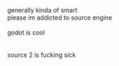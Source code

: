 generally kinda of smart<br>
please im addicted to source engine<br>
<br>godot is cool<br><br>
<br>source 2 is fucking sick

